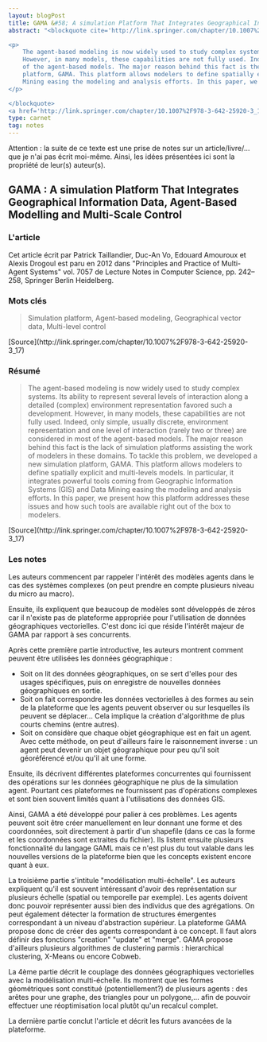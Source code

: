```yaml
---
layout: blogPost
title: GAMA &#58; A simulation Platform That Integrates Geographical Information Data, Agent-Based Modelling and Multi-Scale Control
abstract: "<blockquote cite='http://link.springer.com/chapter/10.1007%2F978-3-642-25920-3_17'>

<p>
	The agent-based modeling is now widely used to study complex systems. Its ability to represent several levels of interaction along a detailed (complex) environment representation favored such a development.
	However, in many models, these capabilities are not fully used. Indeed, only simple, usually discrete, environment representation and one level of interaction (rarely two or three) are considered in most 
	of the agent-based models. The major reason behind this fact is the lack of simulation platforms assisting the work of modelers in these domains. To tackle this problem, we developed a new simulation 
	platform, GAMA. This platform allows modelers to define spatially explicit and multi-levels models. In particular, it integrates powerful tools coming from Geographic Information Systems (GIS) and Data 
	Mining easing the modeling and analysis efforts. In this paper, we present how this platform addresses these issues and how such tools are available right out of the box to modelers.
</p>

</blockquote>
<a href='http://link.springer.com/chapter/10.1007%2F978-3-642-25920-3_17'>Source</a>"
type: carnet
tag: notes
---
```


Attention &#58; la suite de ce texte est une prise de notes sur un article/livre/... que je n'ai pas écrit moi-même. Ainsi, les idées présentées ici sont la propriété de leur(s) auteur(s).

## GAMA : A simulation Platform That Integrates Geographical Information Data, Agent-Based Modelling and Multi-Scale Control

### L'article

Cet article écrit par Patrick Taillandier, Duc-An Vo, Edouard Amouroux et Alexis Drogoul est paru en 2012 dans "Principles and Practice of Multi-Agent Systems" vol. 7057 de Lecture Notes in Computer Science, pp. 242–258, Springer Berlin Heidelberg.

### Mots clés 


<blockquote cite="http://link.springer.com/chapter/10.1007%2F978-3-642-25920-3_17">

Simulation platform, Agent-based modeling, Geographical vector data, Multi-level control

</blockquote>
[Source](http://link.springer.com/chapter/10.1007%2F978-3-642-25920-3_17)

### Résumé 



<blockquote cite="http://link.springer.com/chapter/10.1007%2F978-3-642-25920-3_17">

<p>
	The agent-based modeling is now widely used to study complex systems. Its ability to represent several levels of interaction along a detailed (complex) environment representation favored such a development.
	However, in many models, these capabilities are not fully used. Indeed, only simple, usually discrete, environment representation and one level of interaction (rarely two or three) are considered in most 
	of the agent-based models. The major reason behind this fact is the lack of simulation platforms assisting the work of modelers in these domains. To tackle this problem, we developed a new simulation 
	platform, GAMA. This platform allows modelers to define spatially explicit and multi-levels models. In particular, it integrates powerful tools coming from Geographic Information Systems (GIS) and Data 
	Mining easing the modeling and analysis efforts. In this paper, we present how this platform addresses these issues and how such tools are available right out of the box to modelers.
</p>

</blockquote>
[Source](http://link.springer.com/chapter/10.1007%2F978-3-642-25920-3_17)

### Les notes

Les auteurs commencent par rappeler l'intérêt des modèles agents dans le cas des systèmes complexes (on peut prendre en compte plusieurs niveau du micro au macro).

Ensuite, ils expliquent que beaucoup de modèles sont développés de zéros car il n'existe pas de plateforme appropriée pour l'utilisation de données géographiques vectorielles. C'est donc ici que réside l'intérêt majeur de GAMA par rapport à ses concurrents.

Après cette première partie introductive, les auteurs montrent comment peuvent être utilisées les données géographique :
- Soit on lit des données géographiques, on se sert d'elles pour des usages spécifiques, puis on enregistre de nouvelles données géographiques en sortie.
- Soit on fait correspondre les données vectorielles à des formes au sein de la plateforme que les agents peuvent observer ou sur lesquelles ils peuvent se déplacer... Cela implique la création d'algorithme de plus courts chemins (entre autres).
- Soit  on considère que chaque objet géographique est en fait un agent. Avec cette méthode, on peut d'ailleurs faire le raisonnement inverse : un agent peut devenir un objet géographique pour peu qu'il soit géoréférencé et/ou qu'il ait une forme.

Ensuite, ils décrivent différentes plateformes concurrentes qui fournissent des opérations sur les données géographique ne plus de la simulation agent. Pourtant ces plateformes ne fournissent pas d'opérations complexes et sont bien souvent limités quant à l'utilisations des données GIS.

Ainsi, GAMA a été développé pour palier à ces problèmes. Les agents peuvent soit être créer manuellement en leur donnant une forme et des coordonnées, soit directement à partir d'un shapefile (dans ce cas la forme et les coordonnées sont extraites du fichier).
Ils listent ensuite plusieurs fonctionnalité du langage GAML mais ce n'est plus du tout valable dans les nouvelles versions de la plateforme bien que les concepts existent encore quant à eux.

La troisième partie s'intitule "modélisation multi-échelle". Les auteurs expliquent qu'il est souvent intéressant d'avoir des représentation sur plusieurs échelle (spatial ou temporelle par exemple). Les agents doivent donc pouvoir représenter aussi bien des individus que des agrégations.
On peut également détecter la formation de structures émergentes correspondant à un niveau d'abstraction supérieur. La plateforme GAMA propose donc de créer des agents correspondant à ce concept. Il faut alors définir des fonctions "creation" "update" et "merge". GAMA propose d'ailleurs plusieurs algorithmes de clustering parmis : hierarchical clustering, X-Means ou encore Cobweb.

La 4ème partie décrit le couplage des données géographiques vectorielles avec la modélisation multi-échelle. Ils montrent que les formes géométriques sont constitué (potentiellement?) de plusieurs agents : des arêtes pour une graphe, des triangles pour un polygone,... afin de pouvoir effectuer une réoptimisation local plutôt qu'un recalcul complet.

La dernière partie conclut l'article et décrit les futurs avancées de la plateforme.

